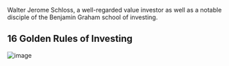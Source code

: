 Walter Jerome Schloss, a well-regarded value investor as well as a notable disciple of the Benjamin Graham school of investing.

## 16 Golden Rules of Investing

![image](https://github.com/remidinishanth/distributed_systems/assets/19663316/1b48f09e-63e7-4623-918b-a060ba77ba11)
